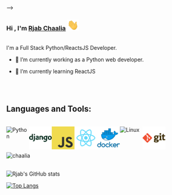 -->

<h3> Hi , I'm  <a href="https://www.linkedin.com/in/rjab-chaalia-045a86b6/" target="_blank"> Rjab Chaalia</a> <img src="https://raw.githubusercontent.com/ABSphreak/ABSphreak/master/gifs/Hi.gif" width="30px"> </h3>
<br />
 I'm a  Full Stack Python/ReactsJS Developer.

- 🔭 I’m currently working as a Python web developer.

- 🌱 I’m currently learning ReactJS 
<br />
<br />
<h2> Languages and Tools: </h2>
<br />
<img align="left" alt="Python" width="60px" src="https://user-images.githubusercontent.com/38113942/115968039-982b0680-a52d-11eb-8dfc-69753ce0db90.png" />
<img align="left" alt="Django" width="60px" src="https://raw.githubusercontent.com/github/explore/80688e429a7d4ef2fca1e82350fe8e3517d3494d/topics/django/django.png">
<img align="left" alt="JavaScript" width="60px" src="https://raw.githubusercontent.com/github/explore/80688e429a7d4ef2fca1e82350fe8e3517d3494d/topics/javascript/javascript.png" />
<img align="left" alt="Reactjs" width="60px" src="https://raw.githubusercontent.com/github/explore/80688e429a7d4ef2fca1e82350fe8e3517d3494d/topics/react/react.png" />
<img align="left" alt="docker" width="60px" src="https://raw.githubusercontent.com/github/explore/80688e429a7d4ef2fca1e82350fe8e3517d3494d/topics/docker/docker.png" />
<img align="left" alt="Linux" width="60px" src="https://user-images.githubusercontent.com/38113942/115967881-fe635980-a52c-11eb-8d64-4e8c87e93e17.png" />
<img align="left" alt="Git" width="60px" src="https://raw.githubusercontent.com/github/explore/80688e429a7d4ef2fca1e82350fe8e3517d3494d/topics/git/git.png" /><br>

<br>
<br>
<br>
 <img src="https://komarev.com/ghpvc/?username=chaalia&label=Profile%20views&color=0e75b6&style=flat" alt="chaalia" />
<br>
<br>

![Rjab's GitHub stats](https://github-readme-stats.vercel.app/api?username=chaalia&show_icons=true&count_private=true)

[linkedin]: https://www.linkedin.com/in/rjab-chaalia-045a86b6

[![Top Langs](https://github-readme-stats.vercel.app/api/top-langs/?username=chaalia&layout=compact&langs_count=10)](https://github.com/chaalia/github-readme-stats)
